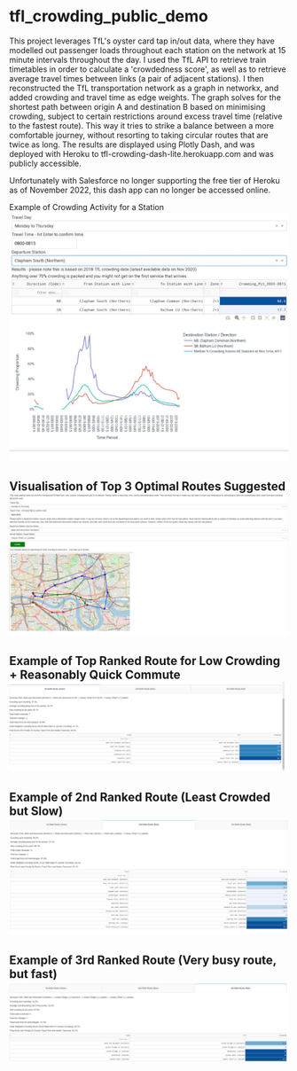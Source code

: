 # tfl_crowding_public_demo

This project leverages TfL's oyster card tap in/out data, where they have modelled out passenger loads throughout each station on the network at 15 minute intervals throughout the day. I used the TfL API to retrieve train timetables in order to calculate a 'crowdedness score', as well as to retrieve average travel times between links (a pair of adjacent stations). I then reconstructed the TfL transportation network as a graph in networkx, and added crowding and travel time as edge weights. The graph solves for the shortest path between origin A and destination B based on minimising crowding, subject to certain restrictions around excess travel time (relative to the fastest route). This way it tries to strike a balance between a more comfortable journey, without resorting to taking circular routes that are twice as long. The results are displayed using Plotly Dash, and was deployed with Heroku to tfl-crowding-dash-lite.herokuapp.com and was publicly accessible.

Unfortunately with Salesforce no longer supporting the free tier of Heroku as of November 2022, this dash app can no longer be accessed online.

Example of Crowding Activity for a Station
![Crowding Activity for a Station](https://github.com/MochiYoshi/tfl_crowding_public_demo/blob/main/tfl_crowding_app_example.jpg?raw=true)

Visualisation of Top 3 Optimal Routes Suggested
![Visualisation of Top 3 Optimal Routes Suggested](https://github.com/MochiYoshi/tfl_crowding_public_demo/blob/main/crowding_dashboard_1.png?raw=true)
-----
Example of Top Ranked Route for Low Crowding + Reasonably Quick Commute
![Example of Top Ranked Route for Least Crowding while not much slower than the fastest route](https://github.com/MochiYoshi/tfl_crowding_public_demo/blob/main/crowding_dashboard_2.png?raw=true)
-----
Example of 2nd Ranked Route (Least Crowded but Slow)
![Example of 2nd Ranked Route (Lower crowding but slower/interchanges)](https://github.com/MochiYoshi/tfl_crowding_public_demo/blob/main/crowding_dashboard_3.png?raw=true)
-----
Example of 3rd Ranked Route (Very busy route, but fast)
![Example of 3rd Ranked Route (Busy)](https://github.com/MochiYoshi/tfl_crowding_public_demo/blob/main/crowding_dashboard_4.png?raw=true)
-----

